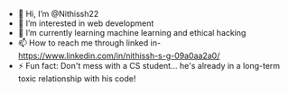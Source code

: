 - 👋 Hi, I’m @Nithissh22
- 👀 I’m interested in web development
- 🌱 I’m currently learning machine learning and ethical hacking
- 📫 How to reach me
through linked in-https://www.linkedin.com/in/nithissh-s-g-09a0aa2a0/
- ⚡ Fun fact: Don't mess with a CS student... he's already in a long-term toxic relationship with his code!
<!---
Nithissh22/Nithissh22 is a ✨ special ✨ repository because its `README.md` (this file) appears on your GitHub profile.
You can click the Preview link to take a look at your changes.
--->
